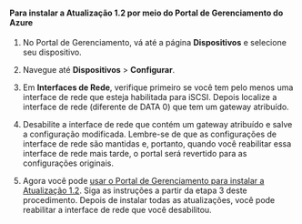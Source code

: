 <!--author=SharS last changed: 9/17/15-->

#### Para instalar a Atualização 1.2 por meio do Portal de Gerenciamento do Azure

1. No Portal de Gerenciamento, vá até a página **Dispositivos** e selecione seu dispositivo.
 
2. Navegue até **Dispositivos** > **Configurar**.

3. Em **Interfaces de Rede**, verifique primeiro se você tem pelo menos uma interface de rede que esteja habilitada para iSCSI. Depois localize a interface de rede (diferente de DATA 0) que tem um gateway atribuído.

4. Desabilite a interface de rede que contém um gateway atribuído e salve a configuração modificada. Lembre-se de que as configurações de interface de rede são mantidas e, portanto, quando você reabilitar essa interface de rede mais tarde, o portal será revertido para as configurações originais.

7. Agora você pode [usar o Portal de Gerenciamento para instalar a Atualização 1.2](#use-the-management-portal-to-install-update-1). Siga as instruções a partir da etapa 3 deste procedimento. Depois de instalar todas as atualizações, você pode reabilitar a interface de rede que você desabilitou.

<!---HONumber=Oct15_HO3-->